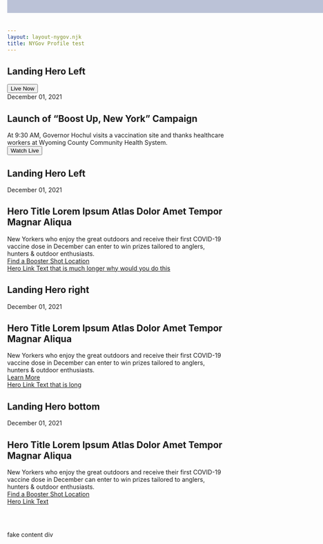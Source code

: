 ```yaml
---
layout: layout-nygov.njk
title: NYGov Profile test
---
```


<article class="p-landing-page -full-page ">
<div class="t-section -container">
													
			 

<!-- local hero image path change only -->
<style>
		.o-hero .o-hero__wrapper {
			background-image: url('/img/Hochul_WebsiteHero.png');
		}
		@media(min-width: 768px) {
			.o-hero .o-hero__wrapper {
				background-image: url('/img/Hochul_WebsiteHero.png');
			}
		}
		@media(min-width: 1280px) {
			.o-hero .o-hero__wrapper {
				background-image: url('/img/Hochul_WebsiteHero.png');
			}
			.o-hero .o-hero__wrapper.-right {
				background-image: url('/img/Hochul_WebsiteHero.png');
			}
			.o-hero .o-hero__wrapper.-bottom {
				background-image: url('/img/Hochul_WebsiteHero.png');
			}
		}
/* start of local styling */

.m-nygov__hero.-viewHeader {
      display: block;
      position: absolute;
      width: 100%;
      top:0;
      height: 30px;
      background-color: rgba(36, 56, 126, 0.3);
      z-index: 5;
  }

  

</style>

<!-- hero LIVE --> 
<h2 class="font-bold text-3xl text-red-500 mt-16" > Landing Hero Left </h2>


<div class="o-hero -landingPage -left">
<div class="o-hero__wrapper -left"></div>	
<div class="bg-primary-blue text-white m-hero__meta -landingHero -left">
<div class="m-nygov__hero -viewHeader"></div>		 	
<div class="m-landingHero__contentWrapper -left -video">
<div class="m-landingHero__content">
<div class="m-landingHero__liveButton">
<button class="a-hero__btn -live" data-stream="{{url}}">Live Now</button>
</div>
<div class="m-landingHero__date">
<span class="a-hero__dateLanding">December 01, 2021</span>
</div>
<div class="m-landingHero__title">				
<h2 class="a-title a-hero__titleLanding">
Launch of “Boost Up, New York” Campaign
</h2>
</div>

<div class="m-landingHero__description">
<div class="a-text__string a-hero__description -text">At 9:30 AM, Governor Hochul visits a vaccination site and thanks healthcare workers at Wyoming County Community Health System.</div>
</div>
</div>
<div class="m-landingHero__buttons">
<!-- <div class="m-landingHero__buttonsRow">
<a href="https://www.governor.ny.gov/news/governor-hochul-announces-take-your-shot-outdoor-adventure-covid-19-vaccine-incentive" class="a-hero__btn -linkLanding">Find a Booster Shot Location</a><span class="text-primary-gold" aria-hidden="true"></span></div> -->
<div class="m-landingHero__buttonsRow-heroVideo">
<span class="text-primary-gold" aria-hidden="true"></span>
<button class="a-hero__btn -linkLanding -watchLive" data-stream="https://players.brightcove.net/2886492229001/default_default/index.html?videoId=5452960876001">Watch Live</button></div>
</div>
</div>
</div>
</div>
</div>
<!-- hero LIVE --> 





<!-- hero LEFT --> 
<h2 class="font-bold text-3xl text-red-500 mt-16" > Landing Hero Left </h2>


<div class="o-hero -landingPage -left">
<div class="o-hero__wrapper -left"></div>	
<div class="bg-primary-blue text-white m-hero__meta -landingHero -left">		 	
<div class="m-landingHero__contentWrapper -left">
<div class="m-landingHero__content">
<!-- <div class="m-landingHero__liveButton">
<button class="a-hero__btn -live" data-stream="{{url}}">Watch live</button>
</div> -->
<div class="m-landingHero__date">
<span class="a-hero__dateLanding">December 01, 2021</span>
</div>
<div class="m-landingHero__title">				
<h2 class="a-title a-hero__titleLanding">
Hero Title Lorem Ipsum Atlas Dolor Amet Tempor Magnar Aliqua
</h2>
</div>

<div class="m-landingHero__description">
<div class="a-text__string a-hero__description -text">New Yorkers who enjoy the great outdoors and receive their first COVID-19 vaccine dose in December can enter to win prizes tailored to anglers, hunters &amp; outdoor enthusiasts.</div>
</div>
</div>
<div class="m-landingHero__buttons">
<div class="m-landingHero__buttonsRow">
<a href="https://www.governor.ny.gov/news/governor-hochul-announces-take-your-shot-outdoor-adventure-covid-19-vaccine-incentive" class="a-hero__btn -linkLanding">Find a Booster Shot Location</a><span class="text-primary-gold" aria-hidden="true"></span></div>
<div class="m-landingHero__buttonsRow">
<a href="https://www.dec.ny.gov/outdoor/124251.html" class="a-hero__btn -linkLanding">Hero Link Text that is much longer why would you do this  </a><span class="text-primary-gold" aria-hidden="true"></span></div>
</div>
</div>
</div>
</div>
</div>
<!-- hero LEFT --> 



<!-- hero RIGHT --> 
<h2 class="font-bold text-3xl text-red-500 mt-16" > Landing Hero right </h2>


<div class="o-hero -landingPage -right">
<div class="o-hero__wrapper -right"></div>	
<div class="bg-primary-blue text-white m-hero__meta -landingHero -right">		 	
<div class="m-landingHero__contentWrapper -right">
<div class="m-landingHero__content">
<!-- <div class="m-landingHero__liveButton">
<button class="a-hero__btn -live" data-stream="{{url}}">Watch live</button>
</div> -->
<div class="m-landingHero__date">
<span class="a-hero__dateLanding">December 01, 2021</span>
</div>
<div class="m-landingHero__title">				
<h2 class="a-title a-hero__titleLanding">
Hero Title Lorem Ipsum Atlas Dolor Amet Tempor Magnar Aliqua
</h2>
</div>

<div class="m-landingHero__description">
<div class="a-text__string a-hero__description -text">New Yorkers who enjoy the great outdoors and receive their first COVID-19 vaccine dose in December can enter to win prizes tailored to anglers, hunters &amp; outdoor enthusiasts.</div>
</div>
</div>
<div class="m-landingHero__buttons">
<div class="m-landingHero__buttonsRow">
<a href="https://www.governor.ny.gov/news/governor-hochul-announces-take-your-shot-outdoor-adventure-covid-19-vaccine-incentive" class="a-hero__btn -linkLanding">Learn More </a><span class="text-primary-gold" aria-hidden="true"></span></div>
<div class="m-landingHero__buttonsRow">
<a href="https://www.dec.ny.gov/outdoor/124251.html" class="a-hero__btn -linkLanding">Hero Link Text that is long </a><span class="text-primary-gold" aria-hidden="true"></span></div>
</div>
</div>
</div>
</div>
</div>
<!-- hero RIGHT --> 








<!-- hero BOTTOM --> 
<h2 class="font-bold text-3xl text-red-500 mt-16" > Landing Hero bottom</h2>



<div class="o-hero -landingPage -bottom">
<div class="o-hero__wrapper -bottom"></div>	
<div class="bg-primary-blue text-white m-hero__meta -landingHero -bottom">		 	
<div class="m-landingHero__contentWrapper -bottom">
<div class="m-landingHero__content">
<!-- <div class="m-landingHero__liveButton">
<button class="a-hero__btn -live" data-stream="{{url}}">Watch live</button>
</div> -->
<div class="m-landingHero__date">
<span class="a-hero__dateLanding">December 01, 2021</span>
</div>
<div class="m-landingHero__title">				
<h2 class="a-title a-hero__titleLanding">
Hero Title Lorem Ipsum Atlas Dolor Amet Tempor Magnar Aliqua
</h2>
</div>

<div class="m-landingHero__description">
<div class="a-text__string a-hero__description -text">New Yorkers who enjoy the great outdoors and receive their first COVID-19 vaccine dose in December can enter to win prizes tailored to anglers, hunters &amp; outdoor enthusiasts.</div>
</div>
</div>
<div class="m-landingHero__buttons">
<div class="m-landingHero__buttonsRow">
<a href="https://www.governor.ny.gov/news/governor-hochul-announces-take-your-shot-outdoor-adventure-covid-19-vaccine-incentive" class="a-hero__btn -linkLanding">Find a Booster Shot Location</a><span class="text-primary-gold" aria-hidden="true"></span></div>
<div class="m-landingHero__buttonsRow">
<a href="https://www.dec.ny.gov/outdoor/124251.html" class="a-hero__btn -linkLanding">Hero Link Text </a><span class="text-primary-gold" aria-hidden="true"></span></div>
</div>
</div>
</div>
</div>
</div>
<!-- hero BOTTOM --> 

<div style="height: 800px; margin-top: 60px;" class="bg-primary-gold"> fake content div</div>
</article> <!-- end of main article enclosing -->
